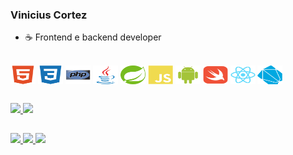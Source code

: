 ### Vinicius Cortez

- ☕ Frontend e backend developer

<div style="display: inline_block"><br>
    <img align="center" alt="Vini-html5" height="30" width="40" src="https://raw.githubusercontent.com/devicons/devicon/master/icons/html5/html5-plain.svg">
    <img align="center" alt="Vini-css3" height="30" width="40" src="https://raw.githubusercontent.com/devicons/devicon/master/icons/css3/css3-plain.svg">
    <img align="center" alt="Vini-php" height="30" width="40" src="https://raw.githubusercontent.com/devicons/devicon/master/icons/php/php-original.svg">
    <img align="center" alt="Vini-java" height="30" width="40" src="https://raw.githubusercontent.com/devicons/devicon/master/icons/java/java-original.svg">
    <img align="center" alt="Vini-spring" height="30" width="40" src="https://raw.githubusercontent.com/devicons/devicon/master/icons/spring/spring-original.svg">
    <img align="center" alt="Vini-js" height="30" width="40" src="https://raw.githubusercontent.com/devicons/devicon/master/icons/javascript/javascript-plain.svg">
    <img align="center" alt="Vini-android" height="30" width="40" src="https://raw.githubusercontent.com/devicons/devicon/master/icons/android/android-plain.svg">
    <img align="center" alt="Vini-swift" height="30" width="40" src="https://raw.githubusercontent.com/devicons/devicon/master/icons/swift/swift-original.svg">
    <img align="center" alt="Vini-react" height="30" width="40" src="https://raw.githubusercontent.com/devicons/devicon/master/icons/react/react-original.svg">
    <img align="center" alt="Vini-dart" height="30" width="40" src="https://raw.githubusercontent.com/devicons/devicon/master/icons/dart/dart-plain.svg">
</div>

##

<div>
  <a href="https://github.com/cortezvini">
    <img height="180em" src="https://github-readme-stats.vercel.app/api?username=cortezvini97&show_icons=true&theme=merko&include_all_commits=true&count_private=true"/>
    <img height="180em" src="https://github-readme-stats.vercel.app/api/top-langs/?username=cortezvini97&layout=compact&langs_count=7&theme=merko"/>
  </a>
</div>

##

<div> 
   <a href="https://www.linkedin.com/in/vinicius-cortez-504312217/" target="_blank">
     <img src="https://img.shields.io/badge/-LinkedIn-%230077B5?style=for-the-badge&logo=linkedin&logoColor=white" target="_blank">
  </a>
  <a href="https://www.instagram.com/vinicius.cortez.509/" target="_blank">
    <img src="https://img.shields.io/badge/-Instagram-%23E4405F?style=for-the-badge&logo=instagram&logoColor=white" target="_blank">
  </a>
  <a href = "mailto:cortezvinicius881@gmail.com">
    <img src="https://img.shields.io/badge/-Gmail-%23333?style=for-the-badge&logo=gmail&logoColor=white" target="_blank">
  </a>
</div>
